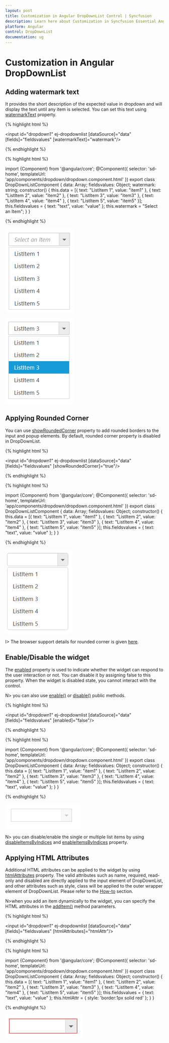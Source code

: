 ```yaml
---
layout: post
title: Customization in Angular DropDownList Control | Syncfusion
description: Learn here about Customization in Syncfusion Essential Angular DropDownList Control, its elements, and more.
platform: Angular
control: DropDownList
documentation: ug
---
```


# Customization in Angular DropDownList

## Adding watermark text

It provides the short description of the expected value in dropdown and will display the text until any item is selected. You can set this text using [watermarkText](http://help.syncfusion.com/api/js/ejdropdownlist#members:watermarktext) property.

{% highlight html %}

<input id="dropdown1" ej-dropdownlist [dataSource]="data" [fields]="fieldsvalues" [watermarkText]="watermark"/>
     
{% endhighlight %}

{% highlight html %}

import {Component} from '@angular/core';
@Component({
selector: 'sd-home',
templateUrl: 'app/components/dropdown/dropdown.component.html'
})
export class DropDownListComponent {
    data: Array<Object>;
    fieldsvalues: Object;
    watermark: string;
    constructor() {
        this.data = [{
                text: "ListItem 1",
                value: "item1"
            }, {
                text: "ListItem 2",
                value: "item2"
            }, {
                text: "ListItem 3",
                value: "item3"
            }, {
                text: "ListItem 4",
                value: "item4"
            }, {
                text: "ListItem 5",
                value: "item5"
        }];
        this.fieldsvalues = { text: "text", value: "value" };
        this.watermark = "Select an Item";
    }
}

{% endhighlight %}

![Angular DropDownList customization](Customization_images/Customization_img1.png)

![Angular DropDownList watermark text](Customization_images/Customization_img2.png)

## Applying Rounded Corner

You can use [showRoundedCorner](http://help.syncfusion.com/api/js/ejdropdownlist#members:showroundedcorner) property to add rounded borders to the input and popup elements. By default, rounded corner property is disabled in DropDownList.

{% highlight html %}

<input id="dropdown1" ej-dropdownlist [dataSource]="data" [fields]="fieldsvalues" [showRoundedCorner]="true"/>

{% endhighlight %}

{% highlight html %}

import {Component} from '@angular/core';
@Component({
selector: 'sd-home',
templateUrl: 'app/components/dropdown/dropdown.component.html'
})
export class DropDownListComponent {
    data: Array<Object>;
    fieldsvalues: Object;
    constructor() {
        this.data = [{
                text: "ListItem 1",
                value: "item1"
            }, {
                text: "ListItem 2",
                value: "item2"
            }, {
                text: "ListItem 3",
                value: "item3"
            }, {
                text: "ListItem 4",
                value: "item4"
            }, {
                text: "ListItem 5",
                value: "item5"
        }];
        this.fieldsvalues = { text: "text", value: "value" };
    }
}

{% endhighlight %}

![Angular DropDownList applying rounded corner](Customization_images/Customization_img3.png)

I> The browser support details for rounded corner is given [here](http://www.w3schools.com/cssref/css3_pr_border-radius.asp).

## Enable/Disable the widget

The [enabled](http://help.syncfusion.com/api/js/ejdropdownlist#members:enabled) property is used to indicate whether the widget can respond to the user interaction or not. You can disable it by assigning false to this property. When the widget is disabled state, you cannot interact with the control.

N> you can also use [enable()](http://help.syncfusion.com/api/js/ejdropdownlist#methods:enable)  or [disable()](http://help.syncfusion.com/api/js/ejdropdownlist#methods:disable)  public methods.

{% highlight html %}

<input id="dropdown1" ej-dropdownlist [dataSource]="data" [fields]="fieldsvalues" [enabled]="false"/>
     
{% endhighlight %}

{% highlight html %}

import {Component} from '@angular/core';
@Component({
selector: 'sd-home',
templateUrl: 'app/components/dropdown/dropdown.component.html'
})
export class DropDownListComponent {
    data: Array<Object>;
    fieldsvalues: Object;
    constructor() {
        this.data = [{
                text: "ListItem 1",
                value: "item1"
            }, {
                text: "ListItem 2",
                value: "item2"
            }, {
                text: "ListItem 3",
                value: "item3"
            }, {
                text: "ListItem 4",
                value: "item4"
            }, {
                text: "ListItem 5",
                value: "item5"
        }];
        this.fieldsvalues = { text: "text", value: "value" };
    }
}

{% endhighlight %}

![Angular DropDownList enable disable](Customization_images/Customization_img4.png)

N> you can disable/enable the single or multiple list items by using [disableItemsByIndices](http://help.syncfusion.com/api/js/ejdropdownlist#methods:disableitemsbyindices) and [enableItemsByIndices](http://help.syncfusion.com/api/js/ejdropdownlist#methods:enableitemsbyindices) property.


## Applying HTML Attributes

Additional HTML attributes can be applied to the widget by using [htmlAttributes](http://help.syncfusion.com/api/js/ejdropdownlist#members:htmlattributes) property. The valid attributes such as name, required, read-only and disabled are directly applied to the input element of DropDownList, and other attributes such as style, class will be applied to the outer wrapper element of DropDownList. Please refer to the [How-to](http://help.syncfusion.com/js/dropdownlist/howto#apply-html-attributes-such-as-color-and-class-directly-to-the-input-element-rather-than-the-outer-wrapper-element-of-dropdownlist) section.

N>when you add an item dynamically to the widget, you can specify the HTML attributes in the [addItem()](http://help.syncfusion.com/api/js/ejdropdownlist#methods:additem) method parameters.

{% highlight html %}

<input id="dropdown1" ej-dropdownlist [dataSource]="data" [fields]="fieldsvalues" [htmlAttributes]="htmlAttr"/>
     
{% endhighlight %}

{% highlight html %}

import {Component} from '@angular/core';
@Component({
selector: 'sd-home',
templateUrl: 'app/components/dropdown/dropdown.component.html'
})
export class DropDownListComponent {
    data: Array<Object>;
    fieldsvalues: Object;
    constructor() {
        this.data = [{
                text: "ListItem 1",
                value: "item1"
            }, {
                text: "ListItem 2",
                value: "item2"
            }, {
                text: "ListItem 3",
                value: "item3"
            }, {
                text: "ListItem 4",
                value: "item4"
            }, {
                text: "ListItem 5",
                value: "item5"
        }];
        this.fieldsvalues = { text: "text", value: "value" };
        this.htmlAttr = { style: 'border:1px solid red' };
    }
}

{% endhighlight %}

![Angular DropDownList HTML Attributes](Customization_images/Customization_img5.png)